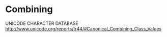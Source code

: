 # Combining

UNICODE CHARACTER DATABASE
http://www.unicode.org/reports/tr44/#Canonical_Combining_Class_Values
